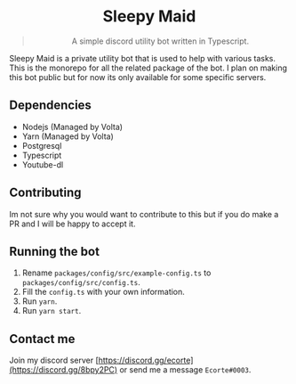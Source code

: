<div align='center'>
<h1>Sleepy Maid</h1>
<blockquote>A simple discord utility bot written in Typescript.</blockquote>
</div>

Sleepy Maid is a private utility bot that is used to help with various tasks.
This is the monorepo for all the related package of the bot.
I plan on making this bot public but for now its only available for some specific servers.

## Dependencies

- Nodejs (Managed by Volta)
- Yarn (Managed by Volta)
- Postgresql
- Typescript
- Youtube-dl

## Contributing

Im not sure why you would want to contribute to this but if you do make a PR and I will be happy to accept it.

## Running the bot

1. Rename `packages/config/src/example-config.ts` to `packages/config/src/config.ts`.
2. Fill the `config.ts` with your own information.
3. Run `yarn`.
4. Run `yarn start`.

## Contact me

Join my discord server [https://discord.gg/ecorte](https://discord.gg/8bpy2PC) or send me a message `Ecorte#0003`.

